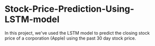 # Stock-Price-Prediction-Using-LSTM-model
In this project, we've used the LSTM model to predict the closing stock price of a corporation (Apple) using the past 30 day stock price.
